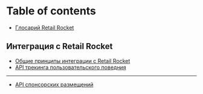 # Table of contents

* [Глосарий Retail Rocket](README.md)

## Интеграция с Retail Rocket

* [Общие принципы интеграции с Retail Rocket](integraciya-s-retail-rocket/obshie-principy-integracii-s-retail-rocket.md)
* [API трекинга пользовательского поведния](integraciya-s-retail-rocket/http-tracking-api.md)

---

* [API спонсорских размещений](api-sponsorskikh-razmeshenii.md)

